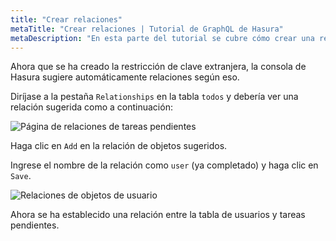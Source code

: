 ```yaml
---
title: "Crear relaciones"
metaTitle: "Crear relaciones | Tutorial de GraphQL de Hasura"
metaDescription: "En esta parte del tutorial se cubre cómo crear una relación entre dos tablas utilizando la consola de Hasura"
---
```


Ahora que se ha creado la restricción de clave extranjera, la consola de Hasura sugiere automáticamente relaciones según eso.

Diríjase a la pestaña `Relationships` en la tabla `todos` y debería ver una relación sugerida como a continuación:

![Página de relaciones de tareas pendientes](https://graphql-engine-cdn.hasura.io/learn-hasura/assets/graphql-hasura/todos-relationship-page.png)

Haga clic en `Add` en la relación de objetos sugeridos.

Ingrese el nombre de la relación como `user` (ya completado) y haga clic en `Save`.

![Relaciones de objetos de usuario](https://graphql-engine-cdn.hasura.io/learn-hasura/assets/graphql-hasura/todos-relationship-user.png)

Ahora se ha establecido una relación entre la tabla de usuarios y tareas pendientes.

